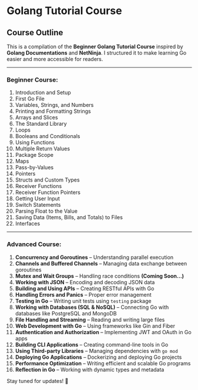 # Golang Tutorial Course

## Course Outline

This is a compilation of the **Beginner Golang Tutorial Course** inspired by **Golang Documentations** and  **NetNinja**. I structured it to make learning Go easier and more accessible for readers.

---

### **Beginner Course:**
1. Introduction and Setup
2. First Go File
3. Variables, Strings, and Numbers
4. Printing and Formatting Strings
5. Arrays and Slices
6. The Standard Library
7. Loops
8. Booleans and Conditionals
9. Using Functions
10. Multiple Return Values
11. Package Scope
12. Maps
13. Pass-by-Values
14. Pointers
15. Structs and Custom Types
16. Receiver Functions
17. Receiver Function Pointers
18. Getting User Input
19. Switch Statements
20. Parsing Float to the Value
21. Saving Data (Items, Bills, and Totals) to Files
22. Interfaces


---

### **Advanced Course:** 

1. **Concurrency and Goroutines** – Understanding parallel execution
2. **Channels and Buffered Channels** – Managing data exchange between goroutines
3. **Mutex and Wait Groups** – Handling race conditions
     **(Coming Soon...)**
4. **Working with JSON** – Encoding and decoding JSON data
5. **Building and Using APIs** – Creating RESTful APIs with Go
6. **Handling Errors and Panics** – Proper error management
7. **Testing in Go** – Writing unit tests using `testing` package
8. **Working with Databases (SQL & NoSQL)** – Connecting Go with databases like PostgreSQL and MongoDB
9. **File Handling and Streaming** – Reading and writing large files
10. **Web Development with Go** – Using frameworks like Gin and Fiber
11. **Authentication and Authorization** – Implementing JWT and OAuth in Go apps
12. **Building CLI Applications** – Creating command-line tools in Go
13. **Using Third-party Libraries** – Managing dependencies with `go mod`
14. **Deploying Go Applications** – Dockerizing and deploying Go projects
15. **Performance Optimization** – Writing efficient and scalable Go programs
16. **Reflection in Go** – Working with dynamic types and metadata

Stay tuned for updates! 🚀

